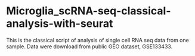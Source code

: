 # Microglia_scRNA-seq-classical-analysis-with-seurat
This is the classical script of analysis of single cell RNA seq data from one sample. Data were download from public GEO dataset, GSE133433.
